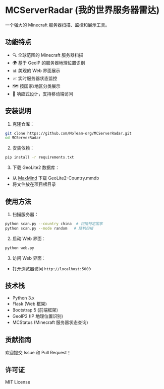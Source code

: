 # MCServerRadar (我的世界服务器雷达)

一个强大的 Minecraft 服务器扫描、监控和展示工具。

## 功能特点

- 🔍 全球范围的 Minecraft 服务器扫描
- 🌍 基于 GeoIP 的服务器地理位置识别
- 📊 美观的 Web 界面展示
- 📈 实时服务器状态监控
- 🗺 按国家/地区分类展示
- 📱 响应式设计，支持移动端访问

## 安装说明

1. 克隆仓库：
```bash
git clone https://github.com/MoTeam-org/MCServerRadar.git
cd MCServerRadar
```

2. 安装依赖：
```bash
pip install -r requirements.txt
```

3. 下载 GeoLite2 数据库：
- 从 [MaxMind](https://dev.maxmind.com/geoip/geolite2-free-geolocation-data) 下载 GeoLite2-Country.mmdb
- 将文件放在项目根目录

## 使用方法

1. 扫描服务器：
```bash
python scan.py --country china  # 扫描特定国家
python scan.py --mode random   # 随机扫描
```

2. 启动 Web 界面：
```bash
python web.py
```

3. 访问 Web 界面：
- 打开浏览器访问 `http://localhost:5000`

## 技术栈

- Python 3.x
- Flask (Web 框架)
- Bootstrap 5 (前端框架)
- GeoIP2 (IP 地理位置识别)
- MCStatus (Minecraft 服务器状态查询)

## 贡献指南

欢迎提交 Issue 和 Pull Request！

## 许可证

MIT License 
